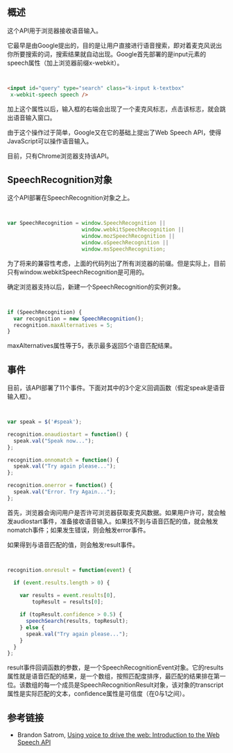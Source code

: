 ## 概述

这个API用于浏览器接收语音输入。

它最早是由Google提出的，目的是让用户直接进行语音搜索，即对着麦克风说出你所要搜索的词，搜索结果就自动出现。Google首先部署的是input元素的speech属性（加上浏览器前缀x-webkit）。

```html


<input id="query" type="search" class="k-input k-textbox" 
 x-webkit-speech speech />

```

加上这个属性以后，输入框的右端会出现了一个麦克风标志，点击该标志，就会跳出语音输入窗口。

由于这个操作过于简单，Google又在它的基础上提出了Web Speech API，使得JavaScript可以操作语音输入。

目前，只有Chrome浏览器支持该API。

## SpeechRecognition对象

这个API部署在SpeechRecognition对象之上。

```javascript


var SpeechRecognition = window.SpeechRecognition || 
                        window.webkitSpeechRecognition || 
                        window.mozSpeechRecognition || 
                        window.oSpeechRecognition || 
                        window.msSpeechRecognition;

```

为了将来的兼容性考虑，上面的代码列出了所有浏览器的前缀。但是实际上，目前只有window.webkitSpeechRecognition是可用的。

确定浏览器支持以后，新建一个SpeechRecognition的实例对象。

```javascript


if (SpeechRecognition) {		
  var recognition = new SpeechRecognition();
  recognition.maxAlternatives = 5;
}

```

maxAlternatives属性等于5，表示最多返回5个语音匹配结果。

## 事件

目前，该API部署了11个事件。下面对其中的3个定义回调函数（假定speak是语音输入框）。

```javascript


var speak = $('#speak');

recognition.onaudiostart = function() {
  speak.val("Speak now...");
};

recognition.onnomatch = function() {
  speak.val("Try again please...");
};

recognition.onerror = function() {
  speak.val("Error. Try Again...");
};

```

首先，浏览器会询问用户是否许可浏览器获取麦克风数据。如果用户许可，就会触发audiostart事件，准备接收语音输入。如果找不到与语音匹配的值，就会触发nomatch事件；如果发生错误，则会触发error事件。

如果得到与语音匹配的值，则会触发result事件。

```javascript


recognition.onresult = function(event) { 

  if (event.results.length > 0) { 
    
    var results = event.results[0], 
        topResult = results[0];

    if (topResult.confidence > 0.5) {
      speechSearch(results, topResult);
    } else {
      speak.val("Try again please...");
    }
  }
};

```

result事件回调函数的参数，是一个SpeechRecognitionEvent对象。它的results属性就是语音匹配的结果，是一个数组，按照匹配度排序，最匹配的结果排在第一位。该数组的每一个成员是SpeechRecognitionResult对象，该对象的transcript属性是实际匹配的文本，confidence属性是可信度（在0与1之间）。

## 参考链接

-  Brandon Satrom, [Using voice to drive the web: Introduction to the Web Speech API](http://www.adobe.com/devnet/html5/articles/voice-to-drive-the-web-introduction-to-speech-api.html)
